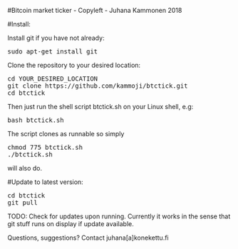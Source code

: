 
#Bitcoin market ticker - Copyleft - Juhana Kammonen 2018

#Install:

Install git if you have not already:

<pre>
sudo apt-get install git
</pre>

Clone the repository to your desired location:

<pre>
cd YOUR_DESIRED_LOCATION
git clone https://github.com/kammoji/btctick.git
cd btctick
</pre>

Then just run the shell script btctick.sh on your Linux shell, e.g:

<pre>
bash btctick.sh
</pre>

The script clones as runnable so simply

<pre>
chmod 775 btctick.sh
./btctick.sh
</pre>

will also do.

#Update to latest version:

<pre>
cd btctick
git pull
</pre>

TODO: Check for updates upon running. Currently it works in the sense that git stuff runs on display if update available.

Questions, suggestions?
Contact juhana[a]konekettu.fi

